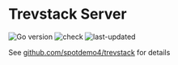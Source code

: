 # Trevstack Server

![Go version](https://img.shields.io/github/go-mod/go-version/spotdemo4/ts-server?logo=Go&logoColor=%2389dceb&labelColor=%2311111b&color=%23313244)
![check](https://img.shields.io/github/actions/workflow/status/spotdemo4/ts-server/check.yaml?logo=GitHub&logoColor=%23cdd6f4&label=check&labelColor=%2311111b&link=https%3A%2F%2Fgithub.com%2Fspotdemo4%2Fnix%2Factions%2Fworkflows%2Fcheck.yaml)
![last-updated](https://img.shields.io/badge/dynamic/json?url=https%3A%2F%2Fapi.github.com%2Frepos%2Fspotdemo4%2Fts-server%2Factions%2Fworkflows%2F169672507%2Fruns%3Fstatus%3Dcompleted%26conclusion%3Dsuccess%26per_page%3D1&query=%24.workflow_runs%5B0%5D.run_started_at&style=flat&logo=nixos&logoColor=%2389dceb&label=last%20updated&labelColor=%2311111b&color=%23313244&link=https%3A%2F%2Fgithub.com%2Fspotdemo4%2Fnix%2Factions%2Fworkflows%2Fupdate.yaml)

See [github.com/spotdemo4/trevstack](https://github.com/spotdemo4/trevstack) for details
